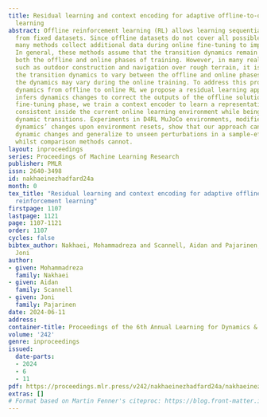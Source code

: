```yaml
---
title: Residual learning and context encoding for adaptive offline-to-online reinforcement
  learning
abstract: Offline reinforcement learning (RL) allows learning sequential behavior
  from fixed datasets. Since offline datasets do not cover all possible situations,
  many methods collect additional data during online fine-tuning to improve performance.
  In general, these methods assume that the transition dynamics remain the same during
  both the offline and online phases of training. However, in many real-world applications,
  such as outdoor construction and navigation over rough terrain, it is common for
  the transition dynamics to vary between the offline and online phases. Moreover,
  the dynamics may vary during the online training. To address this problem of changing
  dynamics from offline to online RL we propose a residual learning approach that
  infers dynamics changes to correct the outputs of the offline solution. At the online
  fine-tuning phase, we train a context encoder to learn a representation that is
  consistent inside the current online learning environment while being able to predict
  dynamic transitions. Experiments in D4RL MuJoCo environments, modified to support
  dynamics’ changes upon environment resets, show that our approach can adapt to these
  dynamic changes and generalize to unseen perturbations in a sample-efficient way,
  whilst comparison methods cannot.
layout: inproceedings
series: Proceedings of Machine Learning Research
publisher: PMLR
issn: 2640-3498
id: nakhaeinezhadfard24a
month: 0
tex_title: "Residual learning and context encoding for adaptive offline-to-online
  reinforcement learning"
firstpage: 1107
lastpage: 1121
page: 1107-1121
order: 1107
cycles: false
bibtex_author: Nakhaei, Mohammadreza and Scannell, Aidan and Pajarinen,
  Joni
author:
- given: Mohammadreza
  family: Nakhaei
- given: Aidan
  family: Scannell
- given: Joni
  family: Pajarinen
date: 2024-06-11
address:
container-title: Proceedings of the 6th Annual Learning for Dynamics & Control Conference
volume: '242'
genre: inproceedings
issued:
  date-parts:
  - 2024
  - 6
  - 11
pdf: https://proceedings.mlr.press/v242/nakhaeinezhadfard24a/nakhaeinezhadfard24a.pdf
extras: []
# Format based on Martin Fenner's citeproc: https://blog.front-matter.io/posts/citeproc-yaml-for-bibliographies/
---
```

